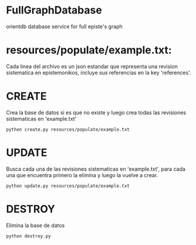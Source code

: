 # FullGraphDatabase
orientdb database service for full episte's graph

# resources/populate/example.txt:
Cada linea del archivo es un json estandar que representa una revision sistematica en epistemonikos, incluye sus referencias en la key 'references'.

# CREATE 
Crea la base de datos si es que no existe y luego crea todas las revisiones sistematicas en 'example.txt'
```
python create.py resources/populate/example.txt
```

# UPDATE
Busca cada una de las revisiones sistematicas en 'example.txt', para cada una que encuentra primero la elimina y luego la vuelve a crear.
```
python update.py resources/populate/example.txt
```

# DESTROY
Elimina la base de datos
```
python destroy.py
```
